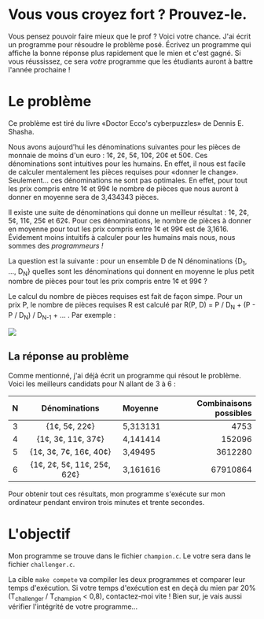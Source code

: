 #  Vous vous croyez fort ? Prouvez-le.

Vous pensez pouvoir faire mieux que le prof ?
Voici votre chance.
J'ai écrit un programme pour résoudre le problème posé.
Écrivez un programme qui affiche la bonne réponse plus rapidement que le mien et c'est gagné.
Si vous réussissez, ce sera *votre* programme que les étudiants auront à battre l'année prochaine !

# Le problème

Ce problème est tiré du livre «Doctor Ecco's cyberpuzzles» de Dennis E. Shasha.

Nous avons aujourd'hui les dénominations suivantes pour les pièces de monnaie de moins d'un euro : 1¢, 2¢, 5¢, 10¢, 20¢ et 50¢.
Ces dénominations sont intuitives pour les humains.
En effet, il nous est facile de calculer mentalement les pièces requises pour «donner le change».
Seulement... ces dénominations ne sont pas optimales.
En effet, pour tout les prix compris entre 1¢ et 99¢ le nombre de pièces que nous auront à donner en moyenne sera de 3,434343 pièces.

Il existe une suite de dénominations qui donne un meilleur résultat : 1¢, 2¢, 5¢, 11¢, 25¢ et 62¢.
Pour ces dénominations, le nombre de pièces à donner en moyenne pour tout les prix compris entre 1¢ et 99¢ est de 3,1616.
Évidement moins intuitifs à calculer pour les humains mais nous, nous  sommes des *programmeurs !*

La question est la suivante : pour un ensemble D de N dénominations {D<sub>1</sub>, ..., D<sub>N</sub>} quelles sont les dénominations qui donnent en moyenne le plus petit nombre de pièces pour tout les prix compris entre 1¢ et 99¢ ?

Le calcul du nombre de pièces requises est fait de façon simpe.
Pour un prix P, le nombre de pièces requises R est calculé par R(P, D) = P / D<sub>N</sub> + (P - P / D<sub>N</sub>) / D<sub>N-1</sub> + ... .
Par exemple :

<img src="https://render.githubusercontent.com/render/math?math=%5Clarge%0A%5Cbegin%7Balign*%7D%0AR(96%2C%20%5Cleft%5C%7B1%2C2%2C5%2C10%2C20%2C50%5Cright%5C%7D)%26%3D96%2F50%2B46%2F20%2B6%2F5%2B1%2F1%5C%5C%0A%26%3D1%2B2%2B1%2B1%5C%5C%0A%26%3D5%0A%5Cend%7Balign*%7D" >

## La réponse au problème

Comme mentionné, j'ai déjà écrit un programme qui résout le problème.
Voici les meilleurs candidats pour N allant de 3 à 6 :

| N | Dénominations | Moyenne | Combinaisons possibles |
|:-:|:-:|:- | -:|
| 3 | {1¢, 5¢, 22¢} | 5,313131 | 4753 |
| 4 | {1¢, 3¢, 11¢, 37¢} | 4,141414 | 152096 |
| 5 | {1¢, 3¢, 7¢, 16¢, 40¢} | 3,49495 | 3612280 |
| 6 | {1¢, 2¢, 5¢, 11¢, 25¢, 62¢} | 3,161616 | 67910864 |

Pour obtenir tout ces résultats, mon programme s'exécute sur mon ordinateur pendant environ trois minutes et trente secondes.

# L'objectif

Mon programme se trouve dans le fichier `champion.c`.
Le votre sera dans le fichier `challenger.c`.

La cible `make compete` va compiler les deux programmes et comparer leur temps d'exécution.
Si votre temps d'exécution est en deçà du mien par 20% (T<sub>challenger</sub> / T<sub>champion</sub> < 0,8), contactez-moi vite !
Bien sur, je vais aussi vérifier l'intégrité de votre programme...
